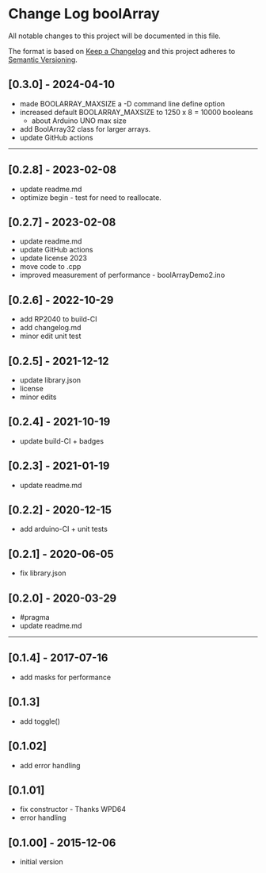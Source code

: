 # Change Log boolArray

All notable changes to this project will be documented in this file.

The format is based on [Keep a Changelog](http://keepachangelog.com/)
and this project adheres to [Semantic Versioning](http://semver.org/).


## [0.3.0] - 2024-04-10
- made BOOLARRAY_MAXSIZE a -D command line define option
- increased default BOOLARRAY_MAXSIZE to 1250 x 8 = 10000 booleans
  - about Arduino UNO max size
- add BoolArray32 class for larger arrays.
- update GitHub actions

----

## [0.2.8] - 2023-02-08
- update readme.md
- optimize begin - test for need to reallocate.

## [0.2.7] - 2023-02-08
- update readme.md
- update GitHub actions
- update license 2023
- move code to .cpp
- improved measurement of performance - boolArrayDemo2.ino

## [0.2.6] - 2022-10-29
- add RP2040 to build-CI
- add changelog.md
- minor edit unit test

## [0.2.5] - 2021-12-12
- update library.json
- license
- minor edits

## [0.2.4] - 2021-10-19
- update build-CI + badges

## [0.2.3] - 2021-01-19
- update readme.md

## [0.2.2] - 2020-12-15
- add arduino-CI + unit tests

## [0.2.1] - 2020-06-05
- fix library.json

## [0.2.0] - 2020-03-29
- #pragma
- update readme.md

----

## [0.1.4] - 2017-07-16
- add masks for performance

## [0.1.3]
- add toggle()

## [0.1.02]
- add error handling

## [0.1.01]
- fix constructor - Thanks WPD64
- error handling

## [0.1.00] - 2015-12-06
- initial version

